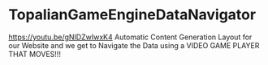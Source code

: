 # TopalianGameEngineDataNavigator
https://youtu.be/gNIDZwIwxK4  Automatic Content Generation Layout for our Website and we get to Navigate the Data using a VIDEO GAME PLAYER THAT MOVES!!!
